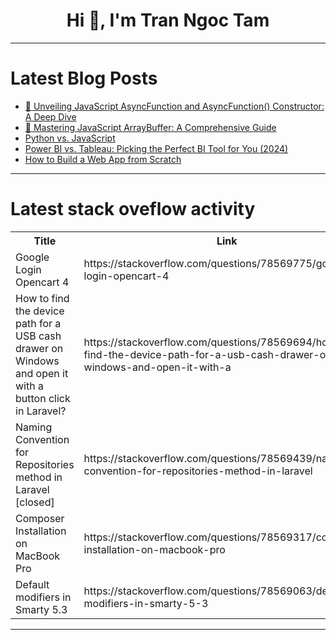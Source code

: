 <h1 align="center">Hi 👋, I'm Tran Ngoc Tam</h1>

---

# Latest Blog Posts 
<!-- BLOG-POST-LIST:START -->
- [🚀 Unveiling JavaScript AsyncFunction and AsyncFunction&lpar;&rpar; Constructor: A Deep Dive](https://dev.to/dharamgfx/unveiling-javascript-asyncfunction-and-asyncfunction-constructor-a-deep-dive-2lpb)
- [🚀 Mastering JavaScript ArrayBuffer: A Comprehensive Guide](https://dev.to/dharamgfx/mastering-javascript-arraybuffer-a-comprehensive-guide-1d5h)
- [Python vs. JavaScript](https://dev.to/dakota_day/python-vs-javascript-3cpl)
- [Power BI vs. Tableau: Picking the Perfect BI Tool for You &lpar;2024&rpar;](https://dev.to/akaksha/power-bi-vs-tableau-picking-the-perfect-bi-tool-for-you-2024-2eb4)
- [How to Build a Web App from Scratch](https://dev.to/twinkle123/how-to-build-a-web-app-from-scratch-5hca)
<!-- BLOG-POST-LIST:END -->

---

# Latest stack oveflow activity
<table>
  <tr><th>Title</th><th>Link</th></tr>
  <!-- STACKOVERFLOW:START --><tr><td>Google Login Opencart 4</td><td>https://stackoverflow.com/questions/78569775/google-login-opencart-4</td></tr><tr><td>How to find the device path for a USB cash drawer on Windows and open it with a button click in Laravel?</td><td>https://stackoverflow.com/questions/78569694/how-to-find-the-device-path-for-a-usb-cash-drawer-on-windows-and-open-it-with-a</td></tr><tr><td>Naming Convention for Repositories method in Laravel [closed]</td><td>https://stackoverflow.com/questions/78569439/naming-convention-for-repositories-method-in-laravel</td></tr><tr><td>Composer Installation on MacBook Pro</td><td>https://stackoverflow.com/questions/78569317/composer-installation-on-macbook-pro</td></tr><tr><td>Default modifiers in Smarty 5.3</td><td>https://stackoverflow.com/questions/78569063/default-modifiers-in-smarty-5-3</td></tr><!-- STACKOVERFLOW:END -->
</table>

---


